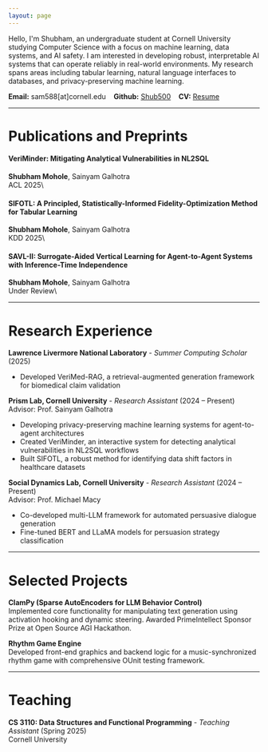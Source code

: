 ```yaml
---
layout: page
---
```


Hello, I'm Shubham, an undergraduate student at Cornell University studying Computer Science with a focus on machine learning, data systems, and AI safety. I am interested in developing robust, interpretable AI systems that can operate reliably in real-world environments. My research spans areas including tabular learning, natural language interfaces to databases, and privacy-preserving machine learning.

**Email:** sam588[at]cornell.edu &nbsp;&nbsp; **Github:** [Shub500](https://github.com/Shub500) &nbsp;&nbsp; **CV:** [Resume](/assets/Shubham_Mohole_Resume.pdf)

---

# Publications and Preprints

#### VeriMinder: Mitigating Analytical Vulnerabilities in NL2SQL
**Shubham Mohole**, Sainyam Galhotra\
ACL 2025\
<!-- [Paper](https://arxiv.org/abs/placeholder) [Code](https://github.com/veriminder/veriminder) [Website](https://veriminder.ai) -->

#### SIFOTL: A Principled, Statistically-Informed Fidelity-Optimization Method for Tabular Learning
**Shubham Mohole**, Sainyam Galhotra\
KDD 2025\
<!-- [Paper](https://arxiv.org/abs/placeholder) [Code](https://github.com/sifotl/sifotl) -->

#### SAVL-II: Surrogate-Aided Vertical Learning for Agent-to-Agent Systems with Inference-Time Independence
**Shubham Mohole**, Sainyam Galhotra\
Under Review\
<!-- [Paper](https://arxiv.org/abs/placeholder) -->

---

# Research Experience

**Lawrence Livermore National Laboratory** - *Summer Computing Scholar* (2025)
- Developed VeriMed-RAG, a retrieval-augmented generation framework for biomedical claim validation

**Prism Lab, Cornell University** - *Research Assistant* (2024 – Present)  
Advisor: Prof. Sainyam Galhotra
- Developing privacy-preserving machine learning systems for agent-to-agent architectures
- Created VeriMinder, an interactive system for detecting analytical vulnerabilities in NL2SQL workflows
- Built SIFOTL, a robust method for identifying data shift factors in healthcare datasets

**Social Dynamics Lab, Cornell University** - *Research Assistant* (2024 – Present)  
Advisor: Prof. Michael Macy
- Co-developed multi-LLM framework for automated persuasive dialogue generation
- Fine-tuned BERT and LLaMA models for persuasion strategy classification

---

# Selected Projects

**ClamPy (Sparse AutoEncoders for LLM Behavior Control)**  
Implemented core functionality for manipulating text generation using activation hooking and dynamic steering. Awarded PrimeIntellect Sponsor Prize at Open Source AGI Hackathon.

**Rhythm Game Engine**  
Developed front-end graphics and backend logic for a music-synchronized rhythm game with comprehensive OUnit testing framework.

---

# Teaching

**CS 3110: Data Structures and Functional Programming** - *Teaching Assistant* (Spring 2025)  
Cornell University